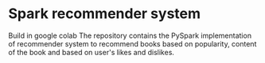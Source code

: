 # Spark recommender system
Build in google colab
The repository contains the PySpark implementation of recommender system to recommend books based on popularity, content of the book and based on user's likes and dislikes.
